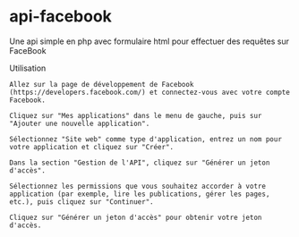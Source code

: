 # api-facebook
Une api simple en php avec formulaire html pour effectuer des requêtes sur FaceBook


   Utilisation


    Allez sur la page de développement de Facebook (https://developers.facebook.com/) et connectez-vous avec votre compte Facebook.
    
    Cliquez sur "Mes applications" dans le menu de gauche, puis sur "Ajouter une nouvelle application".
    
    Sélectionnez "Site web" comme type d'application, entrez un nom pour votre application et cliquez sur "Créer".
    
    Dans la section "Gestion de l'API", cliquez sur "Générer un jeton d'accès".
    
    Sélectionnez les permissions que vous souhaitez accorder à votre application (par exemple, lire les publications, gérer les pages, etc.), puis cliquez sur "Continuer".
    
    Cliquez sur "Générer un jeton d'accès" pour obtenir votre jeton d'accès.
